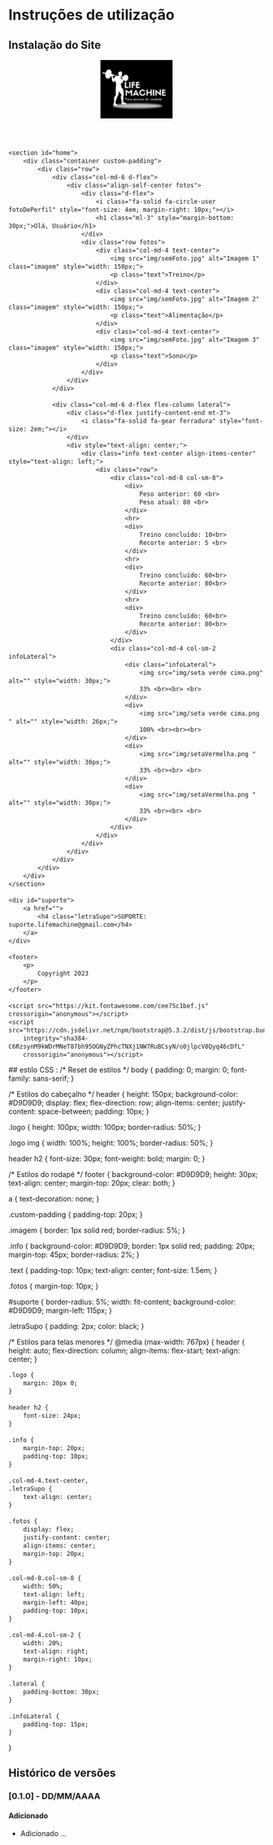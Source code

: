 # Instruções de utilização

## Instalação do Site

<!DOCTYPE html>
<html lang="en">

<head>
    <meta charset="utf-8">
    <meta name="viewport" content="width=device-width, initial-scale=1">
    <title>Bootstrap Demo</title>
    <link href="https://cdn.jsdelivr.net/npm/bootstrap@5.3.2/dist/css/bootstrap.min.css" rel="stylesheet"
        integrity="sha384-T3c6CoIi6uLrA9TneNEoa7RxnatzjcDSCmG1MXxSR1GAsXEV/Dwwykc2MPK8M2HN" crossorigin="anonymous">
    <link rel="stylesheet" href="style.css">
</head>

<body id="container">
    <header>
        <nav class="navbar navbar-expand-sm navbar-light">
            <div class="container">
                <a href="#" class="navbar-brand">
                    <img src="img/logo.png" width="142" alt="Logo">
                </a>
            </div>
        </nav>
    </header>

    <section id="home">
        <div class="container custom-padding">
            <div class="row">
                <div class="col-md-6 d-flex">
                    <div class="align-self-center fotos">
                        <div class="d-flex">
                            <i class="fa-solid fa-circle-user fotoDePerfil" style="font-size: 4em; margin-right: 10px;"></i>
                            <h1 class="ml-3" style="margin-bottom: 30px;">Olá, Usuário</h1>
                        </div>
                        <div class="row fotos">
                            <div class="col-md-4 text-center">
                                <img src="img/semFoto.jpg" alt="Imagem 1" class="imagem" style="width: 150px;">
                                <p class="text">Treino</p>
                            </div>
                            <div class="col-md-4 text-center">
                                <img src="img/semFoto.jpg" alt="Imagem 2" class="imagem" style="width: 150px;">
                                <p class="text">Alimentação</p>
                            </div>
                            <div class="col-md-4 text-center">
                                <img src="img/semFoto.jpg" alt="Imagem 3" class="imagem" style="width: 150px;">
                                <p class="text">Sono</p>
                            </div>
                        </div>
                    </div>
                </div>

                <div class="col-md-6 d-flex flex-column lateral">
                    <div class="d-flex justify-content-end mt-3">
                        <i class="fa-solid fa-gear ferradura" style="font-size: 2em;"></i>
                    </div>
                    <div style="text-align: center;">
                        <div class="info text-center align-items-center" style="text-align: left;">
                            <div class="row">
                                <div class="col-md-8 col-sm-8">
                                    <div>
                                        Peso anterior: 60 <br>
                                        Peso atual: 80 <br>
                                    </div>
                                    <hr>
                                    <div>
                                        Treino concluído: 10<br>
                                        Recorte anterior: 5 <br>
                                    </div>
                                    <hr>
                                    <div>
                                        Treino concluído: 60<br>
                                        Recorte anterior: 80<br>
                                    </div>
                                    <hr>
                                    <div>
                                        Treino concluído: 60<br>
                                        Recorte anterior: 80<br>
                                    </div>
                                </div>
                                <div class="col-md-4 col-sm-2 infoLateral">
                                    <div class="infoLateral">
                                        <img src="img/seta verde cima.png" alt="" style="width: 30px;">
                                        33% <br><br> <br>
                                    </div>
                                    <div>
                                        <img src="img/seta verde cima.png " alt="" style="width: 26px;">
                                        100% <br><br><br>
                                    </div>
                                    <div>
                                        <img src="img/setaVermelha.png " alt="" style="width: 30px;">
                                        33% <br><br> <br>
                                    </div>
                                    <div>
                                        <img src="img/setaVermelha.png " alt="" style="width: 30px;">
                                        33% <br><br> <br>
                                    </div>
                                </div>
                            </div>
                        </div>
                    </div>
                </div>
            </div>
        </div>
    </section>

    <div id="suporte">
        <a href="">
            <h4 class="letraSupo">SUPORTE: suporte.lifemachine@gmail.com</h4>
        </a>
    </div>

    <footer>
        <p>
            Copyright 2023
        </p>
    </footer>

    <script src="https://kit.fontawesome.com/cee75c1bef.js" crossorigin="anonymous"></script>
    <script src="https://cdn.jsdelivr.net/npm/bootstrap@5.3.2/dist/js/bootstrap.bundle.min.js"
        integrity="sha384-C6RzsynM9kWDrMNeT87bh95OGNyZPhcTNXj1NW7RuBCsyN/o0jlpcV8Qyq46cDfL"
        crossorigin="anonymous"></script>
</body>

</html>
## estilo CSS : /* Reset de estilos */
body {
    padding: 0;
    margin: 0;
    font-family: sans-serif;
}

/* Estilos do cabeçalho */
header {
    height: 150px;
    background-color: #D9D9D9;
    display: flex;
    flex-direction: row;
    align-items: center;
    justify-content: space-between;
    padding: 10px;
}

.logo {
    height: 100px;
    width: 100px;
    border-radius: 50%;
}

.logo img {
    width: 100%;
    height: 100%;
    border-radius: 50%;
}

header h2 {
    font-size: 30px;
    font-weight: bold;
    margin: 0;
}

/* Estilos do rodapé */
footer {
    background-color: #D9D9D9;
    height: 30px;
    text-align: center;
    margin-top: 20px;
    clear: both;
}

a {
    text-decoration: none;
}

.custom-padding {
    padding-top: 20px;
}

.imagem {
    border: 1px solid red;
    border-radius: 5%;
}

.info {
    background-color: #D9D9D9;
    border: 1px solid red;
    padding: 20px;
    margin-top: 45px;
    border-radius: 2%;
}

.text {
    padding-top: 10px;
    text-align: center;
    font-size: 1.5em;
}

.fotos {
    margin-top: 10px;
}

#suporte {
    border-radius: 5%;
    width: fit-content;
    background-color: #D9D9D9;
    margin-left: 115px;
}

.letraSupo {
    padding: 2px;
    color: black;
}

/* Estilos para telas menores */
@media (max-width: 767px) {
    header {
        height: auto;
        flex-direction: column;
        align-items: flex-start;
        text-align: center;
    }

    .logo {
        margin: 20px 0;
    }

    header h2 {
        font-size: 24px;
    }

    .info {
        margin-top: 20px;
        padding-top: 10px;
    }

    .col-md-4.text-center,
    .letraSupo {
        text-align: center;
    }

    .fotos {
        display: flex;
        justify-content: center;
        align-items: center;
        margin-top: 20px;
    }

    .col-md-8.col-sm-8 {
        width: 50%;
        text-align: left;
        margin-left: 40px;
        padding-top: 10px;
    }

    .col-md-4.col-sm-2 {
        width: 20%;
        text-align: right;
        margin-right: 10px;
    }

    .lateral {
        padding-bottom: 30px;
    }

    .infoLateral {
        padding-top: 15px;
    }
}

## Histórico de versões

### [0.1.0] - DD/MM/AAAA
#### Adicionado
- Adicionado ...
